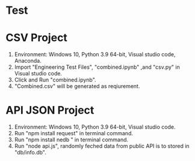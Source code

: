 # Test

# CSV Project
1. Environment: Windows 10, Python 3.9 64-bit, Visual studio code, Anaconda.
2. Import "Engineering Test Files", "combined.ipynb" ,and "csv.py" in Visual studio code.
3. Click and Run "combined.ipynb".
4. "Combined.csv" will be generated as reqiurement.

# API JSON Project
1. Environment: Windows 10, Python 3.9 64-bit, Visual studio code.
2. Run "npm install request" in terminal command.
3. Run "npm install nedb " in terminal command.
4. Run "node api.js", randomly feched data from public API is to stored in "db/info.db".